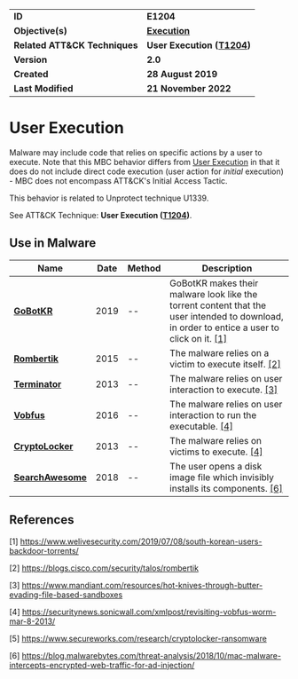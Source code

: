 <table>
<tr>
<td><b>ID</b></td>
<td><b>E1204</b></td>
</tr>
<tr>
<td><b>Objective(s)</b></td>
<td><b><a href="../execution">Execution</a></b></td>
</tr>
<tr>
<td><b>Related ATT&CK Techniques</b></td>
<td><b>User Execution (<a href="https://attack.mitre.org/techniques/T1204">T1204</a>)</b></td>
</tr>
<tr>
<td><b>Version</b></td>
<td><b>2.0</b></td>
</tr>
<tr>
<td><b>Created</b></td>
<td><b>28 August 2019</b></td>
</tr>
<tr>
<td><b>Last Modified</b></td>
<td><b>21 November 2022</b></td>
</tr>
</table>


# User Execution

Malware may include code that relies on specific actions by a user to execute. Note that this MBC behavior differs from [User Execution](https://attack.mitre.org/techniques/T1204) in that it does do not include direct code execution (user action for *initial* execution) - MBC does not encompass ATT&CK's Initial Access Tactic.  

This behavior is related to Unprotect technique U1339.

See ATT&CK Technique: **User Execution ([T1204](https://attack.mitre.org/techniques/T1204/))**.

## Use in Malware

|Name|Date|Method|Description|
|---|---|---|---|
|[**GoBotKR**](../xample-malware/gobotkr.md)|2019|--| GoBotKR makes their malware look like the torrent content that the user intended to download, in order to entice a user to click on it. [[1]](#1)|
|[**Rombertik**](../xample-malware/rombertik.md)|2015|--|The malware relies on a victim to execute itself. [[2]](#2)|
|[**Terminator**](../xample-malware/terminator.md)|2013|--|The malware relies on user interaction to execute. [[3]](#3)|
|[**Vobfus**](../xample-malware/vobfus.md)|2016|--|The malware relies on user interaction to run the executable. [[4]](#4)|
|[**CryptoLocker**](../xample-malware/vobfus.md)|2013|--|The malware relies on victims to execute. [[4]](#4)|
|[**SearchAwesome**](../xample-malware/searchawesome.md)|2018|--|The user opens a disk image file which invisibly installs its components. [[6]](#6)|


## References

<a name="1">[1]</a> https://www.welivesecurity.com/2019/07/08/south-korean-users-backdoor-torrents/

<a name="2">[2]</a> https://blogs.cisco.com/security/talos/rombertik

<a name="3">[3]</a> https://www.mandiant.com/resources/hot-knives-through-butter-evading-file-based-sandboxes

<a name="4">[4]</a> https://securitynews.sonicwall.com/xmlpost/revisiting-vobfus-worm-mar-8-2013/

<a name="5">[5]</a> https://www.secureworks.com/research/cryptolocker-ransomware

<a name="6">[6]</a> https://blog.malwarebytes.com/threat-analysis/2018/10/mac-malware-intercepts-encrypted-web-traffic-for-ad-injection/
